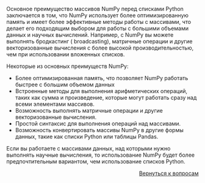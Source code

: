 Основное преимущество массивов NumPy перед списками Python заключается в том, что NumPy использует более
оптимизированную память и имеет более эффективные методы работы с массивами, что делает его подходящим выбором для
работы с большими объемами данных и научных вычислений. Например, с NumPy вы можете выполнять бродкастинг (
broadcasting), матричные операции и другие векторизованные вычисления с более высокой производительностью, чем при
использовании вложенных списков.

Некоторые из основных преимуществ NumPy:

- Более оптимизированная память, что позволяет NumPy работать быстрее с большим объемом данных
- Встроенные методы для выполнения арифметических операций, таких как сумма и произведение, которые могут работать сразу
  над всеми элементами массивов.
- Возможность выполнять матричные операции и другие векторизованные вычисления.
- Простой синтаксис для выполнения операций над массивами.
- Возможность конвертировать массивы NumPy в другие формы данных, такие как списки Python или таблицы Pandas.

Eсли вы работаете с массивами данных, над которыми нужно выполнять научные вычисления, то использование NumPy будет
более предпочтительным вариантом, чем использование списков Python.

<div align="right">

[Вернуться к вопросам](../Вопросы.md)

</div>
